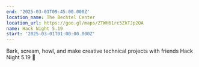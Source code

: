 ```yaml
---
end: '2025-03-01T09:45:00.000Z'
location_name: The Bechtel Center
location_url: https://goo.gl/maps/ZTWH61rc5ZkTJp2QA
name: Hack Night 5.19
start: '2025-03-01T01:00:00.000Z'
---
```


Bark, scream, howl, and make creative technical projects with friends Hack Night 5.19 🦊